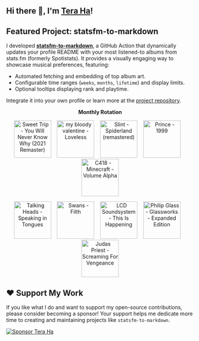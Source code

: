 ## Hi there 👋, I'm [Tera Ha](https://teraha.com)!

## Featured Project: statsfm-to-markdown

I developed **[statsfm-to-markdown](https://github.com/teraha-dev/statsfm-to-markdown)**, a GitHub Action that dynamically updates your profile README with your most listened-to albums from stats.fm (formerly Spotistats). It provides a visually engaging way to showcase musical preferences, featuring:

* Automated fetching and embedding of top album art.
* Configurable time ranges (`weeks`, `months`, `lifetime`) and display limits.
* Optional tooltips displaying rank and playtime.

Integrate it into your own profile or learn more at the [project repository](https://github.com/teraha-dev/statsfm-to-markdown).

<p align="center"><strong>Monthly Rotation</strong></p> 

<!-- STATSFM START -->

<p align="center"><a href="https://open.spotify.com/album/0kmPn6M3cue7rec6Unw6BD" target="_blank" rel="noopener noreferrer" title="#1 Sweet Trip - You Will Never Know Why (2021 Remaster) (6h 18m)"><img src="https://is1-ssl.mzstatic.com/image/thumb/Music126/v4/7c/4f/98/7c4f9871-cc8a-ebe2-fcb3-2764971f0e6d/708527202227.jpg/768x768bb.jpg" alt="Sweet Trip - You Will Never Know Why (2021 Remaster)" width="100" height="100"></a>    <a href="https://open.spotify.com/album/3GH4IiI6jQAIvnHVdb5FB6" target="_blank" rel="noopener noreferrer" title="#2 my bloody valentine - Loveless (2h 40m)"><img src="https://is1-ssl.mzstatic.com/image/thumb/Music116/v4/d8/9c/a2/d89ca2ad-3191-d877-4c2f-13fb3e619a7b/887830015998.png/768x768bb.jpg" alt="my bloody valentine - Loveless" width="100" height="100"></a>    <a href="https://open.spotify.com/album/3crSdepGPHDSUXAU9y98lG" target="_blank" rel="noopener noreferrer" title="#3 Slint - Spiderland (remastered) (1h 52m)"><img src="https://is1-ssl.mzstatic.com/image/thumb/Music125/v4/2d/62/b7/2d62b77d-9518-b5f1-7212-5542597953c2/cover.jpg/768x768bb.jpg" alt="Slint - Spiderland (remastered)" width="100" height="100"></a>    <a href="https://open.spotify.com/album/34MHuXONazzgSxI0cThpAg" target="_blank" rel="noopener noreferrer" title="#4 Prince - 1999 (1h 9m)"><img src="https://is1-ssl.mzstatic.com/image/thumb/Music123/v4/9e/ef/2f/9eef2ff2-66d3-bb81-3bda-6135bd9c75da/603497849970.jpg/768x768bb.jpg" alt="Prince - 1999" width="100" height="100"></a>    <a href="https://open.spotify.com/album/3Gt7rOjcZQoHCfnKl5AkK7" target="_blank" rel="noopener noreferrer" title="#5 C418 - Minecraft - Volume Alpha (1h 8m)"><img src="https://is1-ssl.mzstatic.com/image/thumb/Music115/v4/08/11/31/08113125-d66e-1f90-65d9-08e28000495c/859705593825_cover.jpg/768x768bb.jpg" alt="C418 - Minecraft - Volume Alpha" width="100" height="100"></a></p>
<p align="center"><a href="https://open.spotify.com/album/78MM8HrabEGPLVWaJkM2t1" target="_blank" rel="noopener noreferrer" title="#6 Talking Heads - Speaking in Tongues (1h 3m)"><img src="https://is1-ssl.mzstatic.com/image/thumb/Music124/v4/23/8a/83/238a8346-7a18-a507-ccb7-a86cbaee9d7c/mzi.orgozngz.jpg/768x768bb.jpg" alt="Talking Heads - Speaking in Tongues" width="100" height="100"></a>    <a href="https://open.spotify.com/album/70ff8ZgebUJWXQDzV5zVVk" target="_blank" rel="noopener noreferrer" title="#7 Swans - Filth (55m)"><img src="https://is1-ssl.mzstatic.com/image/thumb/Music127/v4/a1/f3/bf/a1f3bf73-e41a-5c67-1a49-f25f43b85ec1/658457004869_cover.jpg/768x768bb.jpg" alt="Swans - Filth" width="100" height="100"></a>    <a href="https://open.spotify.com/album/3PupRy8XYrSEmTF5t4QwMD" target="_blank" rel="noopener noreferrer" title="#8 LCD Soundsystem - This Is Happening (50m)"><img src="https://is1-ssl.mzstatic.com/image/thumb/Music124/v4/9a/70/e8/9a70e844-23d2-26d5-4dce-612e76da240c/5099964204352_1500x1500_300dpi.jpg/768x768bb.jpg" alt="LCD Soundsystem - This Is Happening" width="100" height="100"></a>    <a href="https://open.spotify.com/album/1My9AZY0XBwVwwy1DDVSQS" target="_blank" rel="noopener noreferrer" title="#9 Philip Glass - Glassworks - Expanded Edition (46m)"><img src="https://i.scdn.co/image/ab67616d0000b2736d5c90793ffa469ced01ca38" alt="Philip Glass - Glassworks - Expanded Edition" width="100" height="100"></a>    <a href="https://open.spotify.com/album/0V7mTTzioHiYIjfM8ATZBI" target="_blank" rel="noopener noreferrer" title="#10 Judas Priest - Screaming For Vengeance (45m)"><img src="https://is1-ssl.mzstatic.com/image/thumb/Music124/v4/74/85/6c/74856c38-ad00-adfe-4041-e433b1b097b2/dj.msxviebt.jpg/768x768bb.jpg" alt="Judas Priest - Screaming For Vengeance" width="100" height="100"></a></p>
<!-- STATSFM END -->

## ❤️ Support My Work

If you like what I do and want to support my open-source contributions, please consider becoming a sponsor! Your support helps me dedicate more time to creating and maintaining projects like `statsfm-to-markdown`.

[![Sponsor Tera Ha](https://img.shields.io/github/sponsors/teraha-dev?style=social&logo=github)](https://github.com/sponsors/teraha-dev)
